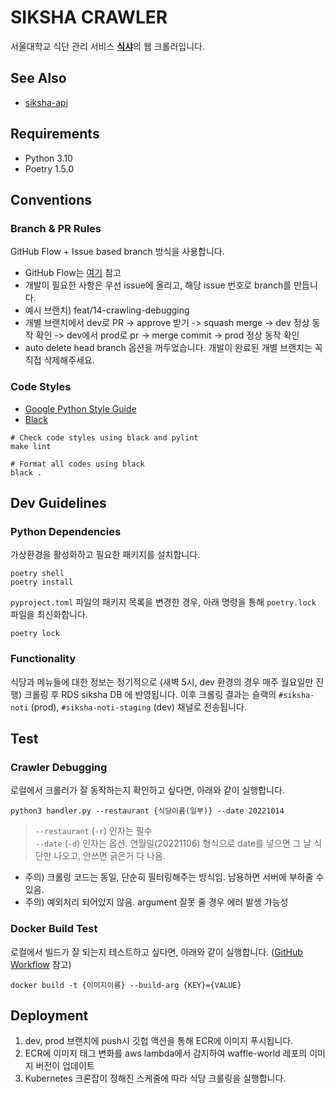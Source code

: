 # SIKSHA CRAWLER
서울대학교 식단 관리 서비스 [**식샤**](https://siksha.wafflestudio.com/)의 웹 크롤러입니다.

## See Also
- [siksha-api](https://github.com/wafflestudio/siksha-api)

## Requirements
- Python 3.10
- Poetry 1.5.0

## Conventions

### Branch & PR Rules
GitHub Flow + Issue based branch 방식을 사용합니다.
- GitHub Flow는 [여기](https://medium.com/@patrickporto/4-branching-workflows-for-git-30d0aaee7bf) 참고
- 개발이 필요한 사항은 우선 issue에 올리고, 해당 issue 번호로 branch를 만듭니다.
- 예시 브랜치) feat/14-crawling-debugging
- 개별 브랜치에서 dev로 PR -> approve 받기 -> squash merge -> dev 정상 동작 확인 -> dev에서 prod로 pr -> merge commit -> prod 정상 동작 확인
- auto delete head branch 옵션을 꺼두었습니다. 개발이 완료된 개별 브랜치는 꼭 직접 삭제해주세요.

### Code Styles
- [Google Python Style Guide](https://google.github.io/styleguide/pyguide.html)
- [Black](https://black.readthedocs.io/en/stable/)
```shell
# Check code styles using black and pylint
make lint
```
```shell
# Format all codes using black
black .
```

## Dev Guidelines

### Python Dependencies
가상환경을 활성화하고 필요한 패키지를 설치합니다.
```shell
poetry shell
poetry install
```
`pyproject.toml` 파일의 패키지 목록을 변경한 경우, 아래 명령을 통해 `poetry.lock` 파일을 최신화합니다.
```shell
poetry lock
```

### Functionality
식당과 메뉴들에 대한 정보는 정기적으로 (새벽 5시, dev 환경의 경우 매주 월요일만 진행) 크롤링 후 RDS siksha DB 에 반영됩니다.
이후 크롤링 결과는 슬랙의 `#siksha-noti` (prod), `#siksha-noti-staging` (dev) 채널로 전송됩니다.

## Test

### Crawler Debugging
로컬에서 크롤러가 잘 동작하는지 확인하고 싶다면, 아래와 같이 실행합니다.
```
python3 handler.py --restaurant {식당이름(일부)} --date 20221014
```
> `--restaurant` (`-r`) 인자는 필수 <br>
> `--date` (`-d`) 인자는 옵션. 연월일(20221106) 형식으로 date를 넣으면 그 날 식단만 나오고, 안쓰면 긁은거 다 나옴.
- 주의) 크롤링 코드는 동일, 단순히 필터링해주는 방식임. 남용하면 서버에 부하줄 수 있음.
- 주의) 예외처리 되어있지 않음. argument 잘못 줄 경우 에러 발생 가능성

### Docker Build Test
로컬에서 빌드가 잘 되는지 테스트하고 싶다면, 아래와 같이 실행합니다. ([GitHub Workflow](.github/workflows/ecr-dev.yml) 참고)
```shell 
docker build -t {이미지이름} --build-arg {KEY}={VALUE} 
```

## Deployment

1. dev, prod 브랜치에 push시 깃헙 액션을 통해 ECR에 이미지 푸시됩니다.
1. ECR에 이미지 태그 변화를 aws lambda에서 감지하여 waffle-world 레포의 이미지 버전이 업데이트
1. Kubernetes 크론잡이 정해진 스케줄에 따라 식당 크롤링을 실행합니다.

